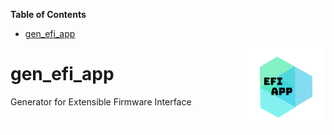 <!-- START doctoc generated TOC please keep comment here to allow auto update -->
<!-- DON'T EDIT THIS SECTION, INSTEAD RE-RUN doctoc TO UPDATE -->
**Table of Contents**

- [gen_efi_app](#gen_efi_app)

<!-- END doctoc generated TOC please keep comment here to allow auto update -->

<img align="right" src="https://github.com/electux/gen_efi_app/blob/dev/docs/gen_efi_app_logo.png" width="25%">

# gen_efi_app
Generator for Extensible Firmware Interface
